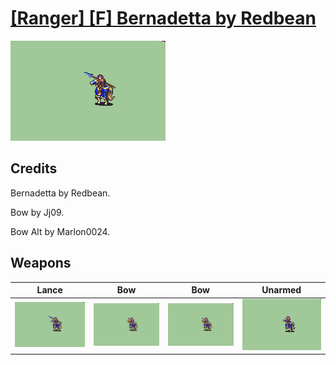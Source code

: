 # [\[Ranger\] \[F\] Bernadetta by Redbean](./)

<img src="./2.%20Lance/Lance_000.png" alt="[Ranger] [F] Bernadetta by Redbean standing" />

## Credits

Bernadetta by Redbean.

Bow by Jj09.

Bow Alt by Marlon0024.

## Weapons


|Lance |Bow |Bow |Unarmed |
|  :---: | :---: | :---: | :---: |
| <img alt="Lance animation" src="./2.%20Lance/Lance.gif" /> | <img alt="Bow animation" src="./5.%20Bow/Bow.gif" /> | <img alt="Bow animation" src="./5.%20Bow%20(Alt)/Bow.gif" /> | <img alt="Unarmed animation" src="./8.%20Unarmed/Unarmed.gif" /> |
